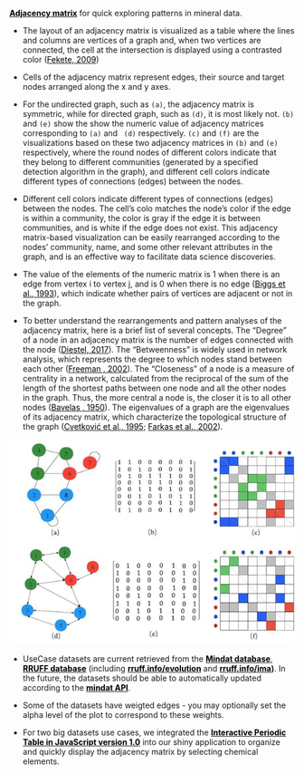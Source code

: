 **[<font color= #00000>Adjacency matrix</font>](http://en.wikipedia.org/wiki/Adjacency_matrix)** for quick exploring patterns in mineral data. 

- The layout of an adjacency matrix is visualized as a table where the lines and columns are vertices of a graph and, when two vertices are connected, the cell at the intersection is displayed using a contrasted color ([<font color= #00000>Fekete, 2009</font>](https://doi.org/10.1109/CADCG.2009.5246813))

- Cells of the adjacency matrix represent edges, their source and target nodes arranged along the x and y axes.

- For the undirected graph, such as `(a)`, the adjacency matrix is symmetric, while for directed graph, such as `(d)`, it is most likely not. `(b)` and `(e)` show the show the numeric value of adjacency matrices corresponding to `(a)` and ` (d)` respectively. `(c)` and `(f)` are the visualizations based on these two adjacency matrices in `(b)` and `(e)` respectively, where the round nodes of different colors indicate that they belong to different communities (generated by a specified detection algorithm in the graph), and different cell colors indicate different types of connections (edges) between the nodes. 

- Different cell colors indicate different types of connections (edges) between the nodes. The cell’s colo matches the node’s color if the edge is within a community, the color is gray if the edge it is between communities, and is white if the edge does not exist. This adjacency matrix-based visualization can be easily rearranged according to the nodes’ community, name, and some other relevant attributes in the graph, and is an effective way to facilitate data science discoveries. 

- The value of the elements of the numeric matrix is 1 when there is an edge from vertex i to vertex j, and is 0 when there is no edge ([<font color= #00000>Biggs et al., 1993</font>](https://books.google.com/books?hl=en&lr=&id=6TasRmIFOxQC&oi=fnd&pg=PP9&dq=Biggs,+N.,+Biggs,+N.L.,+Norman,+B.,+1993.+Algebraic+Graph+Theory+(2nd+Edition).+Cambridge+University+Press,+New+York&ots=lWp1YWThfm&sig=25JmpEqu4gHlA4IFxWkbWY8fJCc)), which indicate whether pairs of vertices are adjacent or not in the graph. 

- To better understand the rearrangements and pattern analyses of the adjacency matrix, here is a brief list of several concepts. The “Degree” of a node in an adjacency matrix is the number of edges connected with the node ([<font color= #00000>Diestel, 2017</font>](https://doi.org/10.1007/978-3-662-53622-3_3)). The “Betweenness” is widely used in network analysis, which represents the degree to which nodes stand between each other ([<font color= #00000>Freeman , 2002</font>](https://books.google.com/books?hl=en&lr=&id=fy3m_EixWOsC&oi=fnd&pg=PA238&dq=Freeman,+L.C.,+2002.+Centrality+in+social+networks:+Conceptual+clarification.+In:+Scott,+J.+(ed.)+Social+Network:+Critical+Concepts+in+Sociology.+Routledge,+New+York,+pp.238-263&ots=umL9JCK5XZ&sig=6iL_fqhDGppI-lzOJRa_HjlyZKs)). The “Closeness” of a node is a measure of centrality in a network, calculated from the reciprocal of the sum of the length of the shortest paths between one node and all the other nodes in the graph. Thus, the more central a node is, the closer it is to all other nodes ([<font color= #00000>Bavelas , 1950</font>](https://books.google.com/books?hl=en&lr=&id=czdxDwAAQBAJ&oi=fnd&pg=PA35&dq=Bavelas,+A.,+1950.+Communication+Patterns+in+Task-Oriented+Groups.+Journal+of+the+Acoustical+Society+of+America+22+(6),+725%E2%80%93730&ots=k0Gtz_PDaj&sig=BiyRBa9WH-MtHtfmqITyiJQxKy4)). The eigenvalues of a graph are the eigenvalues of its adjacency matrix, which characterize the topological structure of the graph ([<font color= #00000>Cvetković et al., 1995</font>](https://www.cambridge.org/core/journals/proceedings-of-the-edinburgh-mathematical-society/article/cvetkovid-m-doobm-and-sachshspectra-of-graphs-3rd-edition-johann-ambrosius-barth-verlag-heidelberg-leipzig1995-447-pp-3-335-00407-8-dm-168/20DC65316D0A518FACE85E064F5C4215); [<font color= #00000>Farkas et al., 2002</font>](https://doi.org/10.1016/S0378-4371(02)01181-0)).

![image alt ><](imgs/Figure1.jpg) 


- UseCase datasets are current retrieved from the **[<font color= #00000>Mindat database</font>](https://www.mindat.org/)**, **[<font color= #00000>RRUFF database</font>](https://rruff.info/)** (including **[<font color= #00000>rruff.info/evolution</font>](https://rruff.info/evolution/)**  and  **[<font color= #00000>rruff.info/ima</font>](https://rruff.info/ima/))**. In the future, the datasets should be able to automatically updated according to the **[<font color= #00000>mindat API</font>](https://api.mindat.org/)**.

- Some of the datasets have weigted edges - you may optionally set the alpha level of the plot to correspond to these weights.

- For two big datasets use cases, we integrated the **[<font color= #00000>Interactive Periodic Table in JavaScript version 1.0</font>](https://www.codedrome.com/interactive-periodic-table-in-javascript/)** into our shiny application to organize and quickly display the adjacency matrix by selecting chemical elements. 





